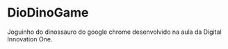 # DioDinoGame  
Joguinho do dinossauro do google chrome  desenvolvido na aula da Digital Innovation One.
